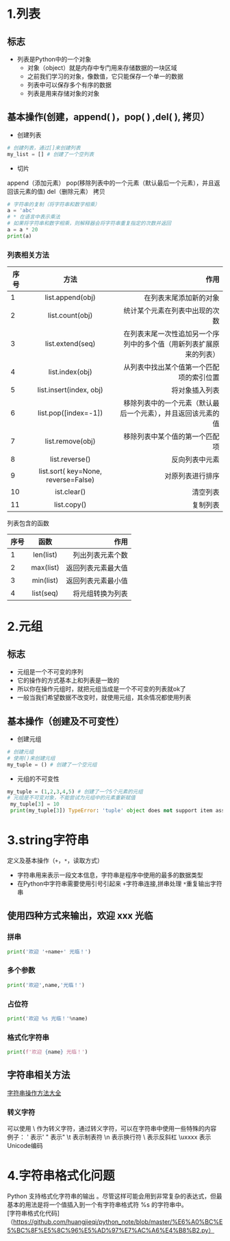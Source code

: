 # 1.列表
## 标志
- 列表是Python中的一个对象
    - 对象（object）就是内存中专门用来存储数据的一块区域
    - 之前我们学习的对象，像数值，它只能保存一个单一的数据
    - 列表中可以保存多个有序的数据
    - 列表是用来存储对象的对象

## 基本操作(创建，append( )，pop( ) ,del( ), 拷贝）
- 创建列表

```python
# 创建列表，通过[]来创建列表
my_list = [] # 创建了一个空列表
```
- 切片

append（添加元素）
pop(移除列表中的一个元素（默认最后一个元素），并且返回该元素的值)
del（删除元素）
拷贝
```python
# 字符串的复制（将字符串和数字相乘）
a = 'abc'
# * 在语言中表示乘法
# 如果将字符串和数字相乘，则解释器会将字符串重复指定的次数并返回
a = a * 20
print(a)
```
### 列表相关方法

序号|方法|作用
---|:--:|---:
1|list.append(obj)|在列表末尾添加新的对象
2|list.count(obj)|统计某个元素在列表中出现的次数
3|list.extend(seq)|在列表末尾一次性追加另一个序列中的多个值（用新列表扩展原来的列表）
4|list.index(obj)|从列表中找出某个值第一个匹配项的索引位置
5|list.insert(index, obj)|将对象插入列表
6|list.pop([index=-1])|移除列表中的一个元素（默认最后一个元素），并且返回该元素的值
7|list.remove(obj)|移除列表中某个值的第一个匹配项
8|list.reverse()|反向列表中元素
9|list.sort( key=None, reverse=False)|对原列表进行排序
10|ist.clear()|清空列表
11|list.copy()|复制列表

列表包含的函数

序号|函数|作用
---|:--:|---:
1|len(list)|列出列表元素个数
2|max(list)|返回列表元素最大值
3|min(list)|返回列表元素最小值
4|list(seq)|将元组转换为列表


# 2.元组
## 标志
- 元组是一个不可变的序列
- 它的操作的方式基本上和列表是一致的
- 所以你在操作元组时，就把元组当成是一个不可变的列表就ok了
- 一般当我们希望数据不改变时，就使用元组，其余情况都使用列表

## 基本操作（创建及不可变性）
- 创建元组
```python
# 创建元组
# 使用()来创建元组
my_tuple = () # 创建了一个空元组
```
- 元组的不可变性
```python
my_tuple = (1,2,3,4,5) # 创建了一个5个元素的元组
# 元组是不可变对象，不能尝试为元组中的元素重新赋值
 my_tuple[3] = 10 
 print(my_tuple[3]) TypeError: 'tuple' object does not support item assignment
```

# 3.string字符串
定义及基本操作（`+`，`*`，读取方式）
- 字符串用来表示一段文本信息，字符串是程序中使用的最多的数据类型
- 在Python中字符串需要使用引号引起来
`+`字符串连接,拼串处理
`*`重复输出字符串
## 使用四种方式来输出，欢迎 xxx 光临
### 拼串
```python
print('欢迎 '+name+' 光临！')
```
### 多个参数
```python
print('欢迎',name,'光临！')
```
### 占位符
```python
print('欢迎 %s 光临！'%name)
```
### 格式化字符串
```python
print(f'欢迎 {name} 光临！')
```
## 字符串相关方法
[字符串操作方法大全](https://www.cnblogs.com/printN/p/6924077.html)
### 转义字符
可以使用 \ 作为转义字符，通过转义字符，可以在字符串中使用一些特殊的内容
例子：
  \' 表示'
  \" 表示"
  \t 表示制表符
  \n 表示换行符
  \\ 表示反斜杠
  \uxxxx 表示Unicode编码
# 4.字符串格式化问题
Python 支持格式化字符串的输出 。尽管这样可能会用到非常复杂的表达式，但最基本的用法是将一个值插入到一个有字符串格式符 %s 的字符串中。  
[字符串格式化代码]（https://github.com/huangjieqi/python_note/blob/master/%E6%A0%BC%E5%BC%8F%E5%8C%96%E5%AD%97%E7%AC%A6%E4%B8%B2.py）
